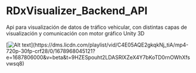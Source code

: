 # RDxVisualizer_Backend_API

Api para visualización de datos de tráfico vehicular, con distintas capas de visualización y comunicación con motor gráfico Unity 3D


[![Alt text]([https://img.youtube.com/vi/3RFAX3CbSGA/0.jpg](https://mlggp19vckoq.i.optimole.com/cb:JbN8~50021/w:auto/h:auto/q:mauto/f:avif/https://otonomo.io/wp-content/uploads/2021/02/XYZT-Munich_alltraffic.jpg))](https://dms.licdn.com/playlist/vid/C4E05AQE2gkqkNj_tiA/mp4-720p-30fp-crf28/0/1678968045121?e=1687806000&v=beta&t=9HZESpouht2LDASRlXZeX4Y7bKoTD0rnOWhXfsvwsq8)
